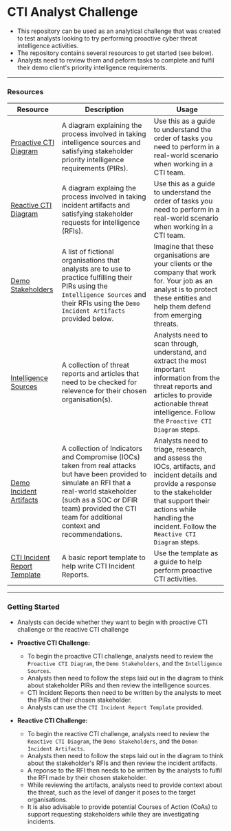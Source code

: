# CTI Analyst Challenge
- This repository can be used as an analytical challenge that was created to test analysts looking to try performing proactive cyber threat intelligence activities.
- The repository contains several resources to get started (see below).
- Analysts need to review them and peform tasks to complete and fulfil their demo client's priority intelligence requirements.

---

### Resources

| Resource | Description | Usage |
|---|---|---|
| [Proactive CTI Diagram](https://github.com/BushidoUK/CTI-Analyst-Challenge/blob/main/Proactive%20CTI%20Diagram.png) | A diagram explaining the process involved in taking intelligence sources and satisfying stakeholder priority intelligence requirements (PIRs). |  Use this as a guide to understand the order of tasks you need to perform in a real-world scenario when working in a CTI team. |
| [Reactive CTI Diagram](https://github.com/BushidoUK/CTI-Analyst-Challenge/blob/main/Reactive%20CTI%20Diagram.png) | A diagram explaing the process involved in taking incident artifacts and satisfying stakeholder requests for intelligence (RFIs). | Use this as a guide to understand the order of tasks you need to perform in a real-world scenario when working in a CTI team. |
| [Demo Stakeholders](https://github.com/BushidoUK/CTI-Analyst-Challenge/blob/main/DemoStakeholders.md) | A list of fictional organisations that analysts are to use to practice fulfilling their PIRs using the `Intelligence Sources` and their RFIs using the `Demo Incident Artifacts` provided below. | Imagine that these organisations are your clients or the company that work for. Your job as an analyst is to protect these entities and help them defend from emerging threats. |
| [Intelligence Sources](https://github.com/BushidoUK/CTI-Analyst-Challenge/blob/main/IntelligenceSources.md) | A collection of threat reports and articles that need to be checked for relevence for their chosen organisation(s). | Analysts need to scan through, understand, and extract the most important information from the threat reports and articles to provide actionable threat intelligence. Follow the `Proactive CTI Diagram` steps. |
| [Demo Incident Artifacts](https://github.com/BushidoUK/CTI-Analyst-Challenge/blob/main/DemoIncidentArtifacts.md) | A collection of Indicators and Compromise (IOCs) taken from real attacks but have been provided to simulate an RFI that a real-world stakeholder (such as a SOC or DFIR team) provided the CTI team for additional context and recommendations. | Analysts need to triage, research, and assess the IOCs, artifacts, and incident details and provide a response to the stakeholder that support their actions while handling the incident. Follow the `Reactive CTI Diagram` steps. |
| [CTI Incident Report Template](https://github.com/BushidoUK/CTI-Analyst-Challenge/blob/main/CTI_IncidentReport_Template.md) | A basic report template to help write CTI Incident Reports. | Use the template as a guide to help perform proactive CTI activities. |

--- 

### Getting Started
- Analysts can decide whether they want to begin with proactive CTI challenge or the reactive CTI challenge

- **Proactive CTI Challenge:**
  - To begin the proactive CTI challenge, analysts need to review the `Proactive CTI Diagram`, the `Demo Stakeholders`, and the `Intelligence Sources`.
  - Analysts then need to follow the steps laid out in the diagram to think about stakeholder PIRs and then review the intelligence sources.
  - CTI Incident Reports then need to be written by the analysts to meet the PIRs of their chosen stakeholder.
  - Analysts can use the `CTI Incident Report Template` provided.
 
- **Reactive CTI Challenge:**
  - To begin the reactive CTI challenge, analysts need to review the `Reactive CTI Diagram`, the `Demo Stakeholders`, and the `Demon Incident Artifacts`.
  - Analysts then need to follow the steps laid out in the diagram to think about the stakeholder's RFIs and then review the incident artifacts.
  - A reponse to the RFI then needs to be written by the analysts to fulfil the RFI made by their chosen stakeholder.
  - While reviewing the artifacts, analysts need to provide context about the threat, such as the level of danger it poses to the target organisations.
  - It is also advisable to provide potential Courses of Action (CoAs) to support requesting stakeholders while they are investigating incidents.
